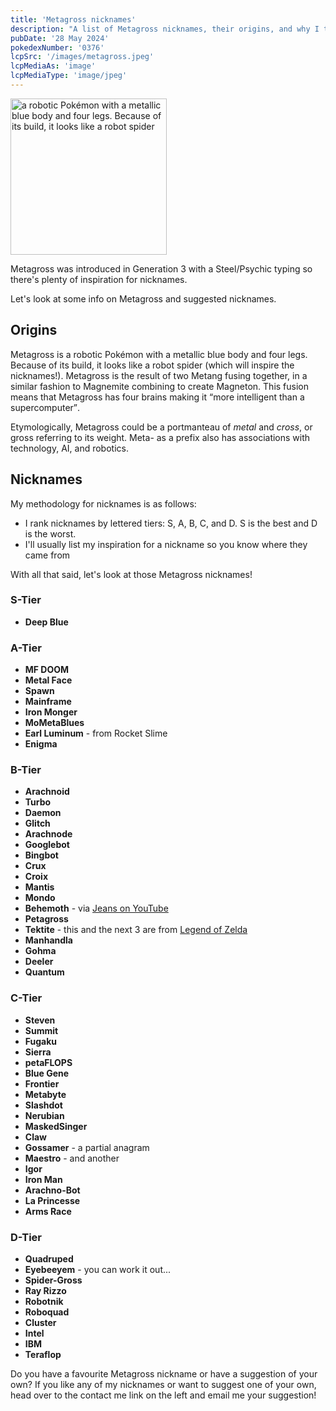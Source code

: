 ```yaml
---
title: 'Metagross nicknames'
description: "A list of Metagross nicknames, their origins, and why I think they're cool."
pubDate: '28 May 2024'
pokedexNumber: '0376'
lcpSrc: '/images/metagross.jpeg'
lcpMediaAs: 'image'
lcpMediaType: 'image/jpeg'
---
```


<div class="img-center"><img src="/images/metagross.jpeg" width="250" height="250" alt="a robotic Pokémon with a metallic blue body and four legs. Because of its build, it looks like a robot spider"></div>

Metagross was introduced in Generation 3 with a Steel/Psychic typing so there's plenty of inspiration for nicknames.

Let's look at some info on Metagross and suggested nicknames.

## Origins

Metagross is a robotic Pokémon with a metallic blue body and four legs. Because of its build, it looks like a robot spider (which will inspire the nicknames!). Metagross is the result of two Metang fusing together, in a similar fashion to Magnemite combining to create Magneton. This fusion means that Metagross has four brains making it <q cite="https://bulbapedia.bulbagarden.net/wiki/Metagross_(Pok%C3%A9mon)#Biology">more intelligent than a supercomputer</q>.

Etymologically, Metagross could be a portmanteau of _metal_ and _cross_, or gross referring to its weight. Meta- as a prefix also has associations with technology, AI, and robotics.

## Nicknames

My methodology for nicknames is as follows:

* I rank nicknames by lettered tiers: S, A, B, C, and D. S is the best and D is the worst.
* I'll usually list my inspiration for a nickname so you know where they came from

With all that said, let's look at those Metagross nicknames!

### S-Tier

* **Deep Blue**

### A-Tier

* **MF DOOM**
* **Metal Face**
* **Spawn**
* **Mainframe**
* **Iron Monger**
* **MoMetaBlues**
* **Earl Luminum** - from Rocket Slime
* **Enigma**

### B-Tier

* **Arachnoid**
* **Turbo**
* **Daemon**
* **Glitch**
* **Arachnode**
* **Googlebot**
* **Bingbot**
* **Crux**
* **Croix**
* **Mantis**
* **Mondo**
* **Behemoth** - via [Jeans on YouTube](https://www.youtube.com/watch?v=nuCZ_1x19jk)
* **Petagross**
* **Tektite** - this and the next 3 are from [Legend of Zelda](/nicknames/themes/legend-of-zelda/)
* **Manhandla**
* **Gohma**
* **Deeler**
* **Quantum**

### C-Tier

* **Steven**
* **Summit**
* **Fugaku**
* **Sierra**
* **petaFLOPS**
* **Blue Gene**
* **Frontier**
* **Metabyte**
* **Slashdot**
* **Nerubian**
* **MaskedSinger**
* **Claw**
* **Gossamer** - a partial anagram
* **Maestro** - and another
* **Igor**
* **Iron Man**
* **Arachno-Bot**
* **La Princesse**
* **Arms Race**

### D-Tier

* **Quadruped**
* **Eyebeeyem** - you can work it out...
* **Spider-Gross**
* **Ray Rizzo**
* **Robotnik**
* **Roboquad**
* **Cluster**
* **Intel**
* **IBM**
* **Teraflop**

Do you have a favourite Metagross nickname or have a suggestion of your own? If you like any of my nicknames or want to suggest one of your own, head over to the contact me link on the left and email me your suggestion!